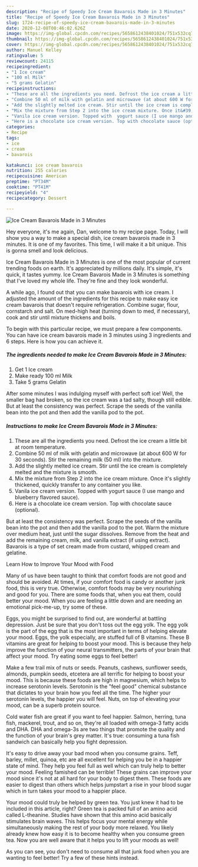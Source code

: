 ```yaml
---
description: "Recipe of Speedy Ice Cream Bavarois Made in 3 Minutes"
title: "Recipe of Speedy Ice Cream Bavarois Made in 3 Minutes"
slug: 1724-recipe-of-speedy-ice-cream-bavarois-made-in-3-minutes
date: 2020-12-08T00:46:02.626Z
image: https://img-global.cpcdn.com/recipes/5658612438401024/751x532cq70/ice-cream-bavarois-made-in-3-minutes-recipe-main-photo.jpg
thumbnail: https://img-global.cpcdn.com/recipes/5658612438401024/751x532cq70/ice-cream-bavarois-made-in-3-minutes-recipe-main-photo.jpg
cover: https://img-global.cpcdn.com/recipes/5658612438401024/751x532cq70/ice-cream-bavarois-made-in-3-minutes-recipe-main-photo.jpg
author: Manuel Kelley
ratingvalue: 5
reviewcount: 24115
recipeingredient:
- "1 Ice cream"
- "100 ml Milk"
- "5 grams Gelatin"
recipeinstructions:
- "These are all the ingredients you need. Defrost the ice cream a little bit at room temperature."
- "Combine 50 ml of milk with gelatin and microwave (at about 600 W for 30 seconds). Stir the remaining milk (50 ml) into the mixture."
- "Add the slightly melted ice cream. Stir until the ice cream is completely melted and the mixture is smooth."
- "Mix the mixture from Step 2 into the ice cream mixture. Once it&#39;s slightly thickened, quickly transfer to any container you like."
- "Vanila ice cream version. Topped with  yogurt sauce (I use mango and blueberry flavored sauce)."
- "Here is a chocolate ice cream version. Top with chocolate sauce (optional)."
categories:
- Recipe
tags:
- ice
- cream
- bavarois

katakunci: ice cream bavarois 
nutrition: 255 calories
recipecuisine: American
preptime: "PT34M"
cooktime: "PT41M"
recipeyield: "4"
recipecategory: Dessert

---
```



![Ice Cream Bavarois Made in 3 Minutes](https://img-global.cpcdn.com/recipes/5658612438401024/751x532cq70/ice-cream-bavarois-made-in-3-minutes-recipe-main-photo.jpg)

Hey everyone, it's me again, Dan, welcome to my recipe page. Today, I will show you a way to make a special dish, ice cream bavarois made in 3 minutes. It is one of my favorites. This time, I will make it a bit unique. This is gonna smell and look delicious.

Ice Cream Bavarois Made in 3 Minutes is one of the most popular of current trending foods on earth. It's appreciated by millions daily. It's simple, it's quick, it tastes yummy. Ice Cream Bavarois Made in 3 Minutes is something that I've loved my whole life. They're fine and they look wonderful.

A while ago, I found out that you can make bavarois with ice cream. I adjusted the amount of the ingredients for this recipe to make easy ice cream bavarois that doesn&#39;t require refrigeration. Combine sugar, flour, cornstarch and salt. On med-high heat (turning down to med, if necessary), cook and stir until mixture thickens and boils.


To begin with this particular recipe, we must prepare a few components. You can have ice cream bavarois made in 3 minutes using 3 ingredients and 6 steps. Here is how you can achieve it.

<!--inarticleads1-->

##### The ingredients needed to make Ice Cream Bavarois Made in 3 Minutes:

1. Get 1 Ice cream
1. Make ready 100 ml Milk
1. Take 5 grams Gelatin


After some minutes I was indulging myself with perfect soft ice! Well, the smaller bag had broken, so the ice cream was a tad salty, though still edible. But at least the consistency was perfect. Scrape the seeds of the vanilla bean into the pot and then add the vanilla pod to the pot. 

<!--inarticleads2-->

##### Instructions to make Ice Cream Bavarois Made in 3 Minutes:

1. These are all the ingredients you need. Defrost the ice cream a little bit at room temperature.
1. Combine 50 ml of milk with gelatin and microwave (at about 600 W for 30 seconds). Stir the remaining milk (50 ml) into the mixture.
1. Add the slightly melted ice cream. Stir until the ice cream is completely melted and the mixture is smooth.
1. Mix the mixture from Step 2 into the ice cream mixture. Once it&#39;s slightly thickened, quickly transfer to any container you like.
1. Vanila ice cream version. Topped with  yogurt sauce (I use mango and blueberry flavored sauce).
1. Here is a chocolate ice cream version. Top with chocolate sauce (optional).


But at least the consistency was perfect. Scrape the seeds of the vanilla bean into the pot and then add the vanilla pod to the pot. Warm the mixture over medium heat, just until the sugar dissolves. Remove from the heat and add the remaining cream, milk, and vanilla extract (if using extract). Bavarois is a type of set cream made from custard, whipped cream and gelatine. 

Learn How to Improve Your Mood with Food


Many of us have been taught to think that comfort foods are not good and should be avoided. At times, if your comfort food is candy or another junk food, this is very true. Otherwise, comfort foods may be very nourishing and good for you. There are some foods that, when you eat them, could better your mood. When you are feeling a little down and are needing an emotional pick-me-up, try some of these.

Eggs, you might be surprised to find out, are wonderful at battling depression. Just be sure that you don't toss out the egg yolk. The egg yolk is the part of the egg that is the most important in terms of helping elevate your mood. Eggs, the yolk especially, are stuffed full of B vitamins. These B vitamins are great for helping to boost your mood. This is because they help improve the function of your neural transmitters, the parts of your brain that affect your mood. Try eating some eggs to feel better!

Make a few trail mix of nuts or seeds. Peanuts, cashews, sunflower seeds, almonds, pumpkin seeds, etcetera are all terrific for helping to boost your mood. This is because these foods are high in magnesium, which helps to increase serotonin levels. Serotonin is the "feel good" chemical substance that dictates to your brain how you feel all the time. The higher your serotonin levels, the happier you will feel. Nuts, on top of elevating your mood, can be a superb protein source.

Cold water fish are great if you want to feel happier. Salmon, herring, tuna fish, mackerel, trout, and so on, they're all loaded with omega-3 fatty acids and DHA. DHA and omega-3s are two things that promote the quality and the function of your brain's grey matter. It's true: consuming a tuna fish sandwich can basically help you fight depression. 

It's easy to drive away your bad mood when you consume grains. Teff, barley, millet, quinoa, etc are all excellent for helping you be in a happier state of mind. They help you feel full as well which can truly help to better your mood. Feeling famished can be terrible! These grains can improve your mood since it's not at all hard for your body to digest them. These foods are easier to digest than others which helps jumpstart a rise in your blood sugar which in turn takes your mood to a happier place.

Your mood could truly be helped by green tea. You just knew it had to be included in this article, right? Green tea is packed full of an amino acid called L-theanine. Studies have shown that this amino acid basically stimulates brain waves. This helps focus your mental energy while simultaneously making the rest of your body more relaxed. You likely already knew how easy it is to become healthy when you consume green tea. Now you are well aware that it helps you to lift your moods as well!

As you can see, you don't need to consume all that junk food when you are wanting to feel better! Try  a few  of  these  hints  instead.

